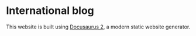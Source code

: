 # International blog

This website is built using [Docusaurus 2](https://docusaurus.io/), a modern static website generator.


